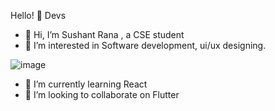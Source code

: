 Hello! 👋 Devs

- 👋 Hi, I’m Sushant Rana , a CSE student 
- 👀 I’m interested in Software development, ui/ux designing.


![image](https://user-images.githubusercontent.com/72162100/116417085-96788000-a858-11eb-8972-15ef600129f7.gif)


- 🌱 I’m currently learning React
- 💞️ I’m looking to collaborate on Flutter
<!---
IndeedTheRoyale/IndeedTheRoyale is a ✨ special ✨ repository because its `README.md` (this file) appears on your GitHub profile.
You can click the Preview link to take a look at your changes.
--->
